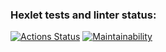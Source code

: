 ### Hexlet tests and linter status:
[![Actions Status](https://github.com/AAAleg/python-project-lvl1/workflows/hexlet-check/badge.svg)](https://github.com/AAAleg/python-project-lvl1/actions)
[![Maintainability](https://api.codeclimate.com/v1/badges/486362d414709e168381/maintainability)](https://codeclimate.com/github/AAAleg/python-project-lvl1/maintainability)